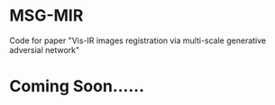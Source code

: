 # MSG-MIR
Code for paper "Vis-IR images registration via multi-scale generative adversial network"
# Coming Soon......
